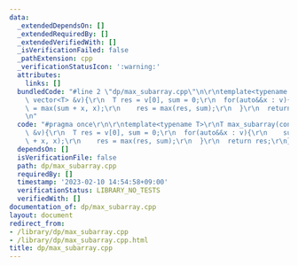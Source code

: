 ```yaml
---
data:
  _extendedDependsOn: []
  _extendedRequiredBy: []
  _extendedVerifiedWith: []
  _isVerificationFailed: false
  _pathExtension: cpp
  _verificationStatusIcon: ':warning:'
  attributes:
    links: []
  bundledCode: "#line 2 \"dp/max_subarray.cpp\"\n\r\ntemplate<typename T>\r\nT max_subarray(const\
    \ vector<T> &v){\r\n  T res = v[0], sum = 0;\r\n  for(auto&&x : v){\r\n    sum\
    \ = max(sum + x, x);\r\n    res = max(res, sum);\r\n  }\r\n  return res;\r\n}\r\
    \n"
  code: "#pragma once\r\n\r\ntemplate<typename T>\r\nT max_subarray(const vector<T>\
    \ &v){\r\n  T res = v[0], sum = 0;\r\n  for(auto&&x : v){\r\n    sum = max(sum\
    \ + x, x);\r\n    res = max(res, sum);\r\n  }\r\n  return res;\r\n}\r\n"
  dependsOn: []
  isVerificationFile: false
  path: dp/max_subarray.cpp
  requiredBy: []
  timestamp: '2023-02-10 14:54:58+09:00'
  verificationStatus: LIBRARY_NO_TESTS
  verifiedWith: []
documentation_of: dp/max_subarray.cpp
layout: document
redirect_from:
- /library/dp/max_subarray.cpp
- /library/dp/max_subarray.cpp.html
title: dp/max_subarray.cpp
---
```

